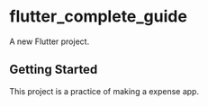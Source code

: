 # flutter_complete_guide

A new Flutter project.

## Getting Started

This project is a practice of making a expense app.
